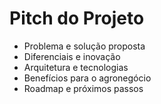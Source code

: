 # Pitch do Projeto

- Problema e solução proposta
- Diferenciais e inovação
- Arquitetura e tecnologias
- Benefícios para o agronegócio
- Roadmap e próximos passos
